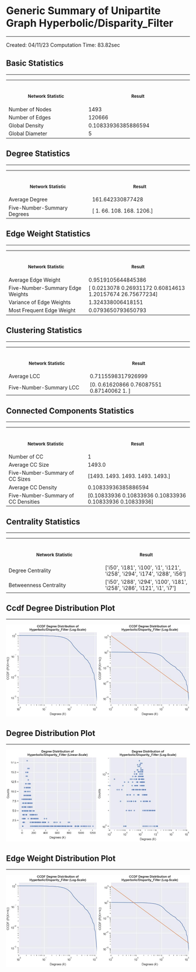 # Generic Summary of Unipartite Graph **Hyperbolic/Disparity_Filter**
---
Created: 04/11/23
Computation Time: 83.82sec

## Basic Statistics
---
<table>
<tr><th align="center"><img width="441" height="1"><p><small>Network Statistic</small></p></th><th align="center"><img width="441" height="1"><p><small>Result</small></p></th></tr>
<tr><td>Number of Nodes</td><td>1493</td></tr>
<tr><td>Number of Edges</td><td>120666</td></tr>
<tr><td>Global Density</td><td>0.10833936385886594</td></tr>
<tr><td>Global Diameter</td><td>5</td></tr>
</table>

## Degree Statistics
---
<table>
<tr><th align="center"><img width="441" height="1"><p><small>Network Statistic</small></p></th><th align="center"><img width="441" height="1"><p><small>Result</small></p></th></tr>
<tr><td>Average Degree</td><td>161.642330877428</td></tr>
<tr><td>Five-Number-Summary Degrees</td><td>[   1.   66.  108.  168. 1206.]</td></tr>
</table>

## Edge Weight Statistics
---
<table>
<tr><th align="center"><img width="441" height="1"><p><small>Network Statistic</small></p></th><th align="center"><img width="441" height="1"><p><small>Result</small></p></th></tr>
<tr><td>Average Edge Weight</td><td>0.9519105644845386</td></tr>
<tr><td>Five-Number-Summary Edge Weights</td><td>[ 0.0213078   0.26931172  0.60814613  1.20157674 26.75677234]</td></tr>
<tr><td>Variance of Edge Weights</td><td>1.324338006418151</td></tr>
<tr><td>Most Frequent Edge Weight</td><td>0.0793650793650793</td></tr>
</table>

## Clustering Statistics
---
<table>
<tr><th align="center"><img width="441" height="1"><p><small>Network Statistic</small></p></th><th align="center"><img width="441" height="1"><p><small>Result</small></p></th></tr>
<tr><td>Average LCC</td><td>0.7115598317926999</td></tr>
<tr><td>Five-Number-Summary LCC</td><td>[0.         0.61620866 0.76087551 0.87140062 1.        ]</td></tr>
</table>

## Connected Components Statistics
---
<table>
<tr><th align="center"><img width="441" height="1"><p><small>Network Statistic</small></p></th><th align="center"><img width="441" height="1"><p><small>Result</small></p></th></tr>
<tr><td>Number of CC</td><td>1</td></tr>
<tr><td>Average CC Size</td><td>1493.0</td></tr>
<tr><td>Five-Number-Summary of CC Sizes</td><td>[1493. 1493. 1493. 1493. 1493.]</td></tr>
<tr><td>Average CC Density</td><td>0.10833936385886594</td></tr>
<tr><td>Five-Number-Summary of CC Densities</td><td>[0.10833936 0.10833936 0.10833936 0.10833936 0.10833936]</td></tr>
</table>

## Centrality Statistics
---
<table>
<tr><th align="center"><img width="441" height="1"><p><small>Network Statistic</small></p></th><th align="center"><img width="441" height="1"><p><small>Result</small></p></th></tr>
<tr><td>Degree Centrality</td><td>['i50', 'i181', 'i100', 'i1', 'i121', 'i258', 'i294', 'i174', 'i288', 'i56']</td></tr>
<tr><td>Betweenness Centrality</td><td>['i50', 'i288', 'i294', 'i100', 'i181', 'i258', 'i286', 'i121', 'i1', 'i7']</td></tr>
</table>

## Ccdf Degree Distribution Plot
---
![image](data/graph_summaries/backboned_projections/hyperbolic/disparity_filter/assets/ccdf_degree_distribution.jpg)

## Degree Distribution Plot
---
![image](data/graph_summaries/backboned_projections/hyperbolic/disparity_filter/assets/degree_distribution.jpg)

## Edge Weight Distribution Plot
---
![image](data/graph_summaries/backboned_projections/hyperbolic/disparity_filter/assets/edge_weight_distribution.jpg)


